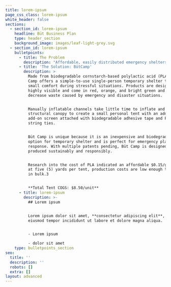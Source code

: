 ```yaml
---
title: lorem-ipsum
page_css_class: lorem-ipsum
white_header: false
sections:
  - section_id: lorem-ipsum
    headline: Büt Business Plan
    type: header_section
    background_image: images/leaf-light-grey.svg
  - section_id: lorem-ipsum
    bulletpoints:
      - title: The Problem
        description: "Affordable, easily distributed emergency shelters are often in short supply during an emergency, such as a natural disaster or hiking incident. There has been an increase in the need for disaster-planning products, including personal temporary shelters, to ensure a timely response to an event.1\n\n\n\nDisasters also have a significant impact on the environment2 that furthers the damage of the actual event and the subsequent waste. Plastics and inorganic materials are the primary material used in emergency materials for their lightweight feature but further increase the long-term impact of disasters and personal incidents.\n\n\n\n> “Increasing incidents of natural and anthropogenic hazards globally have led to a rise in the procurement of necessary equipment and response vehicles by the concerned government agencies.\_\n>\n\n> There are many incidents in recent times where inadequacy of equipment has caused delays in mitigating the damages. Learning from the past, many countries have increased the necessary disaster response equipment at disposal.”\n\n> *--\_ Mordor Intelligence on the Emergency Disaster and Response Market*\n"
      - title: 'The Solution: BütCamp'
        description: >
          Made from biodegradable cornstarch-based polylactic acid (PLA), Büt
          Camp offers a simple-to-use single-person temporary shelter to provide
          small comfort during stressful situations. Products are designed to be
          highly visible and come in red, orange, and bright green and to
          decrease waste caused by emergency and disaster situations.


          Manually inflatable channels take little time to inflate and provide a
          structural canopy to create a small personal tent with an additional
          add-on screen attached with biodegradable adhesive tape and PLA fiber
          string ties.


          Büt Camp is unique because it is an inexpensive and biodegradable
          option for temporary shelter and is perfect for emergency planning and
          response. With multiple patents pending, Büt Camp is designed and
          produced sustainably and responsibly.


          Research into the cost of PLA indicated an affordable $0.15/gram, and
          at five (5) yards per tent, production costs are low enough to produce
          in bulk.3


          **Total Tent COGS: $8.50/unit**
      - title: lorem-ipsum
        description: >-
          ## Lorem ipsum


          Lorem ipsum dolor sit amet, **consectetur adipiscing elit**, sed do
          eiusmod tempor incididunt ut labore et dolore magna aliqua.


          - Lorem ipsum

          - dolor sit amet
    type: bulletpoints_section
seo:
  title: ''
  description: ''
  robots: []
  extra: []
layout: advanced
---
```

